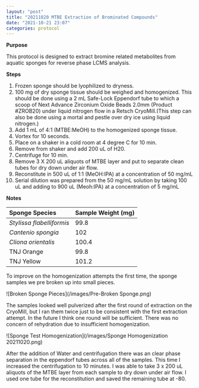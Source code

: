 ```yaml
---
layout: "post"
title: "20211020 MTBE Extraction of Brominated Compounds"
date: "2021-10-21 23:07"
categories: protocol
---
```


**Purpose**

This protocol is designed to extract bromine related metabolites from aquatic sponges for reverse phase LCMS analysis.

**Steps**

1. Frozen sponge should be lyophilized to dryness.
2. 100 mg of dry sponge tissue should be weighed and homogenized. This should be done using a 2 mL Safe-Lock Eppendorf tube to which a scoop of Next Advance Zirconium Oxide Beads 2.0mm (Product #ZROB20) under liquid nitrogen flow in a Retsch CryoMill.(This step can also be done using a mortal and pestle over dry ice using liquid nitrogen.)
3. Add 1 mL of 4:1 (MTBE:MeOH) to the homogenized sponge tissue.
4. Vortex for 10 seconds.
5. Place on a shaker in a cold room at 4 degree C for 10 min.
6. Remove from shaker and add 200 uL of H20.
7. Centrifuge for 10 min.
8. Remove 3 X 200 uL aliquots of MTBE layer and put to separate clean tubes for dry down under air flow.
9. Reconstitute in 500 uL of 1:1 (MeOH:IPA) at a concentration of 50 mg/mL
10. Serial dilution was prepared from the 50 mg/mL solution by taking 100 uL and adding to 900 uL (Meoh:IPA) at a concentration of 5 mg/mL


**Notes**

| Sponge Species     | Sample Weight (mg)   |
| :------------- | :------------- |
| *Stylissa flabelliformis*     | 99.8       |
| *Cantenio spongia*       | 102       |
| *Cliona orientalis*       | 100.4       |
| TNJ Orange       | 99.8      |   
| TNJ Yellow   |  101.2 |

To improve on the homogenization attempts the first time, the sponge samples we pre broken up into small pieces.

![Broken Sponge Pieces](/images/Pre-Broken Sponge.png)

The samples looked well pulverized after the first round of extraction on the CryoMill, but I ran them twice just to be consistent with the first extraction attempt. In the future I think one round will be sufficient. There was no concern of rehydration due to insufficient homogenization.

![Sponge Test Homogenization](/images/Sponge Homogenization 20211020.png)

After the addition of Water and centrifugation there was an clear phase separation in the eppendorf tubes across all of the samples. This time I increased the centrifugation to 10 minutes. I was able to take 3 x 200 uL aliquots of the MTBE layer from each sample to dry down under air flow. I used one tube for the reconstitution and saved the remaining tube at -80.
